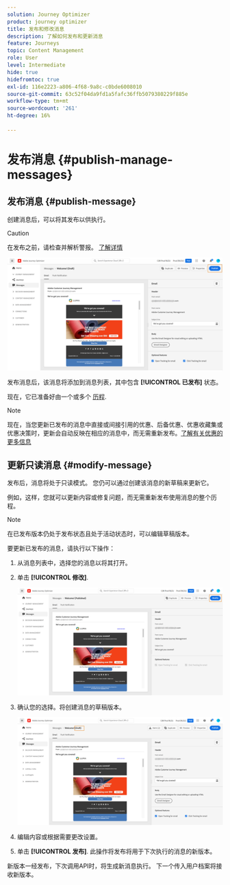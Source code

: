 ```yaml
---
solution: Journey Optimizer
product: journey optimizer
title: 发布和修改消息
description: 了解如何发布和更新消息
feature: Journeys
topic: Content Management
role: User
level: Intermediate
hide: true
hidefromtoc: true
exl-id: 116e2223-a806-4f68-9a8c-c0bde6008010
source-git-commit: 63c52f04da9fd1a5fafc36ffb5079380229f885e
workflow-type: tm+mt
source-wordcount: '261'
ht-degree: 16%

---
```


# 发布消息 {#publish-manage-messages}

## 发布消息 {#publish-message}

创建消息后，可以将其发布以供执行。

>[!CAUTION]
>
>在发布之前，请检查并解析警报。 [了解详情](alerts.md)

![](assets/publish-message.png)

发布消息后，该消息将添加到消息列表，其中包含 **[!UICONTROL 已发布]** 状态。

现在，它已准备好由一个或多个 [历程](../building-journeys/journey.md).

>[!NOTE]
>
>现在，当您更新已发布的消息中直接或间接引用的优惠、后备优惠、优惠收藏集或优惠决策时，更新会自动反映在相应的消息中，而无需重新发布。[了解有关优惠的更多信息](../offers/get-started/starting-offer-decisioning.md)

## 更新只读消息 {#modify-message}

发布后，消息将处于只读模式。 您仍可以通过创建该消息的新草稿来更新它。

例如，这样，您就可以更新内容或修复问题，而无需重新发布使用消息的整个历程。

>[!NOTE]
>
>在已发布版本仍处于发布状态且处于活动状态时，可以编辑草稿版本。

要更新已发布的消息，请执行以下操作：

1. 从消息列表中，选择您的消息以将其打开。

1. 单击 **[!UICONTROL 修改]**.

   ![](assets/message-modify.png)

1. 确认您的选择。将创建消息的草稿版本。

   ![](assets/message-modify-v2.png)

1. 编辑内容或根据需要更改设置。
1. 单击 **[!UICONTROL 发布]**. 此操作将发布将用于下次执行的消息的新版本。

新版本一经发布，下次调用API时，将生成新消息执行。 下一个传入用户档案将接收新版本。

<!--For batch messages, the audience/segment being processed in the previous execution will not be affected by the new version. Only the next incoming API call with an audience/segment will generate a new message execution with the new version. -->
